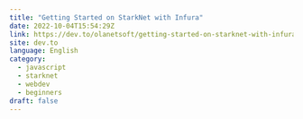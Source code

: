```yaml
---
title: "Getting Started on StarkNet with Infura"
date: 2022-10-04T15:54:29Z
link: https://dev.to/olanetsoft/getting-started-on-starknet-with-infura-4le8?utm_medium=RSS&utm_source=news.12bit.vn
site: dev.to
language: English
category:
  - javascript
  - starknet
  - webdev
  - beginners
draft: false
---
```

